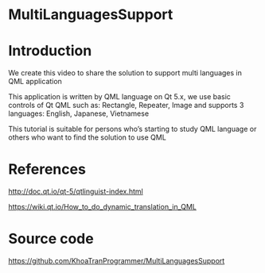 # MultiLanguagesSupport

# Introduction
We create this video to share the solution to support multi languages in QML application

This application is written by QML language on Qt 5.x, we use basic controls of Qt QML such as: Rectangle, Repeater, Image and supports 3 languages: English, Japanese, Vietnamese

This tutorial is suitable for persons who’s starting to study QML language or others who want to find the solution to use QML

# References
http://doc.qt.io/qt-5/qtlinguist-index.html

https://wiki.qt.io/How_to_do_dynamic_translation_in_QML

# Source code
https://github.com/KhoaTranProgrammer/MultiLanguagesSupport
